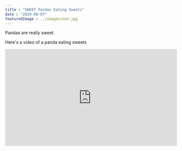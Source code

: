```yaml
---
title : "SWEET Pandas Eating Sweets"
date : "2020-08-07"
featuredImage : ../images/one.jpg
---
```


Pandas are really sweet.

Here's a video of a panda eating sweets

<iframe width="560" height="315" src="https://www.youtube.com/embed/4n0xNbfJLR8" frameborder="0" allowfullscreen></iframe>
